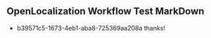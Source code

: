 ## OpenLocalization Workflow Test MarkDown
* b39571c5-1673-4eb1-aba8-725369aa208a thanks!

<!--HONumber=Aug16_HO1-->


